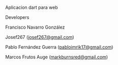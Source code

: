 Aplicacion dart para web


Developers

Francisco Navarro González 

Josef267 (josef267@gmail.com)

Pablo Fernández Guerra (pabloimrik17@gmail.com)

Marcos Frutos Auge (markburnsred@gmail.com)

